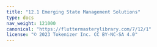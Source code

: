 ```yaml
---
title: "12.1 Emerging State Management Solutions"
type: docs
nav_weight: 121000
canonical: "https://fluttermasterylibrary.com/7/12/1"
license: "© 2023 Tokenizer Inc. CC BY-NC-SA 4.0"
---
```


